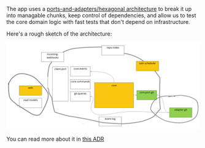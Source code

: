 The app uses a [ports-and-adapters/hexagonal architecture](<https://en.wikipedia.org/wiki/Hexagonal_architecture_(software)>) to break it up into managable chunks, keep control of dependencies, and allow us to test the core domain logic with fast tests that don't depend on infrastructure.

Here's a rough sketch of the architecture:

![diagram](../doc/adr/0008-hexagonal-architecture.jpg)

You can read more about it in [this ADR](../doc/adr/0008-hexagonal-architecture.md)
